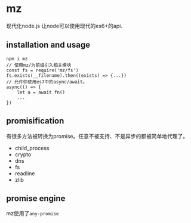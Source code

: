 # mz

现代化node.js
让node可以使用现代的es6+的api.

## installation and usage

```
npm i mz
// 使用mz/为前缀引入相关模块
const fs = require('mz/fs')
fs.exists(__filename).then((exists) => {...})
// 允许你使用es7中的async/await。
async(() => {
    let a = await fn()
    ...
})
```

## promisification

有很多方法被转换为promise。任意不被支持、不是异步的都被简单地代理了。

- child_process
- crypto
- dns
- fs
- readline
- zlib

## promise engine

mz使用了`any-promise`
